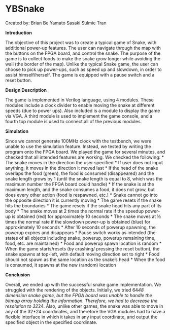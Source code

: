 # YBSnake

Created by:
	Brian Be
	Yamato Sasaki
	Sulmie Tran

__Introduction__

The objective of this project was to create a typical game of Snake, with additional power-up features. The user can navigate through the map with the buttons on the FPGA board, and control the snake. The purpose of the game is to collect foods to make the snake grow longer while avoiding the wall (the border of the map). Unlike the typical Snake game, the user can choose to pick up power-ups, such as speed up and slowdown, in order to assist himself/herself. The game is equipped with a pause switch and a reset button.
 
__Design Description__

The game is implemented in Verilog language, using 4 modules. These modules include a clock divider to enable moving the snake at different speeds (due to power ups). Also included is a module to display the game via VGA. A third module is used to implement the game console, and a fourth top module is used to connect all of the previous modules.
 
 
__Simulation__

Since we cannot generate 100MHz clock with the testbench, we were unable to use the simulation feature. Instead, we tested by writing the program onto the FPGA board. We played the game for several minutes, and checked that all intended features are working.
We checked the following:
	* The snake moves in the direction the user specified
	* If user does not input anything, it moves in the direction it moved last
	* If the head of the snake overlaps the food (green), the food is consumed (disappeared) and the snake length grows by 1 (until the snake length is equal to 8, which was the maximum number the FPGA board could handle)
	* If the snake is at the maximum length, and the snake consumes a food, it does not grow, but does every other action (food is respawned, etc.)
	* Snake cannot go into the opposite direction it is currently moving
	* The game resets if the snake hits the boundaries
	* The game resets if the snake head hits any part of its body
	* The snake moves at 2 times the normal rate if the speedup power-up is obtained (red) for approximately 10 seconds
	* The snake moves at ½ times the normal rate if the slowdown power-up is obtained (blue) for approximately 10 seconds
	* After 10 seconds of powerup spawning, the powerup expires and disappears
	* Pause switch works as intended (the states of all objects including snake, powerup, powerup remaining time, food, etc. are maintained)
	* Food and powerup spawn location is random
	* When the game starts/resets (by crashing/ pressing the reset button), the snake spawns at top-left, with default moving direction set to right
	* Food should not spawn as the same location as the snake’s head
	* When the food is consumed, it spawns at the new (random) location
 
 
__Conclusion__

Overall, we ended up with the successful snake game implementation. We struggled with the rendering of the objects. Initially, we tried 64*48 dimension snake game, but the FPGA board was unable to handle the bitmap array holding the information. Therefore, we had to decrease the resolution to 32*24. Also, unlike other games, the snake was able to move in any of the 32*24 coordinates, and therefore the VGA modules had to have a flexible interface in which it takes in any input coordinate, and output the specified object in the specified coordinate. 

